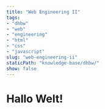 ```yaml
---
title: "Web Engineering II"
tags: 
- "dhbw"
- "web"
- "engineering"
- "html"
- "css"
- "javascript"
slug: "web-engineering-ii"
staticPath: "knowledge-base/dhbw/"
show: false
---
```

# Hallo Welt!
